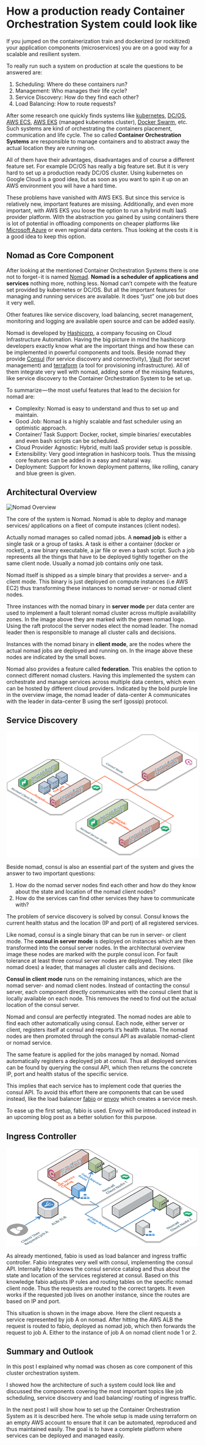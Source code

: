# How a production ready Container Orchestration System could look like

If you jumped on the containerization train and dockerized (or rockitized) your application components (microservices) you are on a good way for a scalable and resilient system.

To really run such a system on production at scale the questions to be answered are:

1. Scheduling: Where do these containers run?
2. Management: Who manages their life cycle?
3. Service Discovery: How do they find each other?
4. Load Balancing: How to route requests?

After some research one quickly finds systems like [kubernetes](https://kubernetes.io), [DC/OS](https://dcos.io), [AWS ECS](https://docs.aws.amazon.com/AmazonECS/latest/developerguide/Welcome.html), [AWS EKS](https://aws.amazon.com/eks/) (managed kubernetes cluster), [Docker Swarm](https://github.com/docker/swarm/), etc. Such systems are kind of orchestrating the containers placement, communication and life cycle. The so called **Container Orchestration Systems** are responsible to manage containers and to abstract away the actual location they are running on.

All of them have their advantages, disadvantages and of course a different feature set. For example DC/OS has really a big feature set. But it is very hard to set up a production ready DC/OS cluster. Using kubernetes on Google Cloud is a good idea, but as soon as you want to spin it up on an AWS environment you will have a hard time.

These problems have vanished with AWS EKS. But since this service is relatively new, important features are missing. Additionally, and even more important, with AWS EKS you loose the option to run a hybrid multi IaaS provider platform. With the abstraction you gained by using containers there is lot of potential in offloading components on cheaper platforms like [Microsoft Azure](https://azure.microsoft.com/en-us/) or even regional data centers. Thus looking at the costs it is a good idea to keep this option.

## Nomad as Core Component

After looking at the mentioned Container Orchestration Systems there is one not to forget - it is named [Nomad](https://www.nomadproject.io). **Nomad is a scheduler of applications and services** nothing more, nothing less. Nomad can’t compete with the feature set provided by kubernetes or DC/OS. But all the important features for managing and running services are available. It does “just” one job but does it very well.

Other features like service discovery, load balancing, secret management, monitoring and logging are available open source and can be added easily.

Nomad is developed by [Hashicorp](https://www.hashicorp.com), a company focusing on Cloud Infrastructure Automation. Having the big picture in mind the hashicorp developers exactly know what are the important things and how these can be implemented in powerful components and tools. Beside nomad they provide [Consul](https://www.consul.io) (for service discovery and connectivity), [Vault](https://www.hashicorp.com/products/vault/) (for secret management) and [terraform](https://www.terraform.io) (a tool for provisioning infrastructure). All of them integrate very well with nomad, adding some of the missing features, like service discovery to the Container Orchestration System to be set up.

To summarize — the most useful features that lead to the decision for nomad are:

- Complexity: Nomad is easy to understand and thus to set up and maintain.
- Good Job: Nomad is a highly scalable and fast scheduler using an optimistic approach.
- Container/ Task Support: Docker, rocket, simple binaries/ executables and even bash scripts can be scheduled.
- Cloud Provider Agnostic: Hybrid, multi IaaS provider setup is possible.
- Extensibility: Very good integration in hashicorp tools. Thus the missing core features can be added in a easy and natural way.
- Deployment: Support for known deployment patterns, like rolling, canary and blue green is given.

## Architectural Overview

![Nomad Overview](Nomad_Overview.png)

The core of the system is Nomad. Nomad is able to deploy and manage services/ applications on a fleet of compute instances (client nodes).

Actually nomad manages so called nomad jobs. A **nomad job** is either a single task or a group of tasks. A task is either a container (docker or rocket), a raw binary executable, a jar file or even a bash script. Such a job represents all the things that have to be deployed tightly together on the same client node. Usually a nomad job contains only one task.

Nomad itself is shipped as a simple binary that provides a server- and a client mode. This binary is just deployed on compute instances (i.e AWS EC2) thus transforming these instances to nomad server- or nomad client nodes.

Three instances with the nomad binary in **server mode** per data center are used to implement a fault tolerant nomad cluster across multiple availability zones. In the image above they are marked with the green nomad logo. Using the raft protocol the server nodes elect the nomad leader. The nomad leader then is responsible to manage all cluster calls and decisions.

Instances with the nomad binary in **client mode**, are the nodes where the actual nomad jobs are deployed and running on. In the image above these nodes are indicated by the small boxes.

Nomad also provides a feature called **federation**. This enables the option to connect different nomad clusters. Having this implemented the system can orchestrate and manage services across multiple data centers, which even can be hosted by different cloud providers. Indicated by the bold purple line in the overview image, the nomad leader of data-center A communicates with the leader in data-center B using the serf (gossip) protocol.

## Service Discovery

![Service Discovery with Consul](ServiceDiscovery_with_Consul.png)

Beside nomad, consul is also an essential part of the system and gives the answer to two important questions:

1. How do the nomad server nodes find each other and how do they know about the state and location of the nomad client nodes?
2. How do the services can find other services they have to communicate with?

The problem of service discovery is solved by consul. Consul knows the current health status and the location (IP and port) of all registered services.

Like nomad, consul is a single binary that can be run in server- or client mode. The **consul in server mode** is deployed on instances which are then transformed into the consul server nodes. In the architectural overview image these nodes are marked with the purple consul icon. For fault tolerance at least three consul server nodes are deployed. They elect (like nomad does) a leader, that manages all cluster calls and decisions.

**Consul in client mode** runs on the remaining instances, which are the nomad server- and nomad client nodes. Instead of contacting the consul server, each component directly communicates with the consul client that is locally available on each node. This removes the need to find out the actual location of the consul server.

Nomad and consul are perfectly integrated. The nomad nodes are able to find each other automatically using consul. Each node, either server or client, registers itself at consul and reports it’s health status. The nomad nodes are then promoted through the consul API as available nomad-client or nomad service.

The same feature is applied for the jobs managed by nomad. Nomad automatically registers a deployed job at consul. Thus all deployed services can be found by querying the consul API, which then returns the concrete IP, port and health status of the specific service.

This implies that each service has to implement code that queries the consul API. To avoid this effort there are components that can be used instead, like the load balancer [fabio](https://fabiolb.net) or [envoy](https://www.envoyproxy.io) which creates a service mesh.

To ease up the first setup, fabio is used. Envoy will be introduced instead in an upcoming blog post as a better solution for this purpose.

## Ingress Controller

![Ingress Controller by Fabio](Ingress_Controller_by_Fabio.png)

As already mentioned, fabio is used as load balancer and ingress traffic controller. Fabio integrates very well with consul, implementing the consul API. Internally fabio knows the consul service catalog and thus about the state and location of the services registered at consul. Based on this knowledge fabio adjusts IP rules and routing tables on the specific nomad client node. Thus the requests are routed to the correct targets. It even works if the requested job lives on another instance, since the routes are based on IP and port.

This situation is shown in the image above. Here the client requests a service represented by job A on nomad. After hitting the AWS ALB the request is routed to fabio, deployed as nomad job, which then forwards the request to job A. Either to the instance of job A on nomad client node 1 or 2.

## Summary and Outlook

In this post I explained why nomad was chosen as core component of this cluster orchestration system.

I showed how the architecture of such a system could look like and discussed the components covering the most important topics like job scheduling, service discovery and load balancing/ routing of ingress traffic.

In the next post I will show how to set up the Container Orchestration System as it is described here. The whole setup is made using terraform on an empty AWS account to ensure that it can be automated, reproduced and thus maintained easily. The goal is to have a complete platform where services can be deployed and managed easily.
